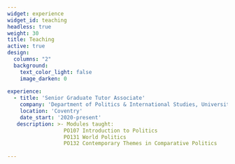 ```yaml
---
widget: experience
widget_id: teaching
headless: true
weight: 30
title: Teaching
active: true
design:
  columns: "2"
  background:
    text_color_light: false
    image_darken: 0
    
experience:
  - title: 'Senior Graduate Tutor Associate'
    company: 'Department of Politics & International Studies, University of Warwick'
    location: 'Coventry'
    date_start: '2020-present'
   description: >- Modules taught: 
                  PO107 Introduction to Politics
                  PO131 World Politics
                  PO132 Contemporary Themes in Comparative Politics
                  
---
```

